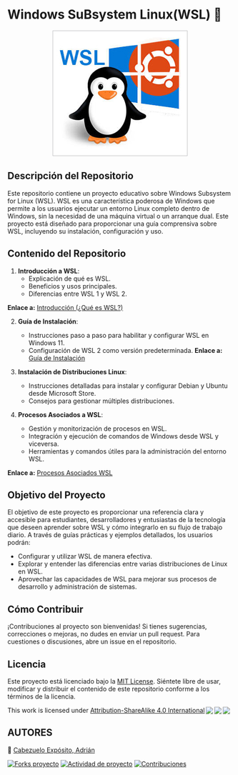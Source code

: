 #  Windows SuBsystem Linux(WSL) :penguin:
<p align="center">
   <img src="img/descarga.png" alt="portada"/>
</p>

## Descripción del Repositorio

Este repositorio contiene un proyecto educativo sobre Windows Subsystem for Linux (WSL). WSL es una característica poderosa de Windows que permite a los usuarios ejecutar un entorno Linux completo dentro de Windows, sin la necesidad de una máquina virtual o un arranque dual. Este proyecto está diseñado para proporcionar una guía comprensiva sobre WSL, incluyendo su instalación, configuración y uso.

## Contenido del Repositorio

1. **Introducción a WSL**:
   - Explicación de qué es WSL.
   - Beneficios y usos principales.
   - Diferencias entre WSL 1 y WSL 2.

**Enlace a:** [Introducción (¿Qué es WSL?)](quees.md)

2. **Guía de Instalación**:
   - Instrucciones paso a paso para habilitar y configurar WSL en Windows 11.
   - Configuración de WSL 2 como versión predeterminada.
**Enlace a:** [Guía de Instalación](guia.md)
3. **Instalación de Distribuciones Linux**:
   - Instrucciones detalladas para instalar y configurar Debian y Ubuntu desde Microsoft Store.
   - Consejos para gestionar múltiples distribuciones.

4. **Procesos Asociados a WSL**:
   - Gestión y monitorización de procesos en WSL.
   - Integración y ejecución de comandos de Windows desde WSL y viceversa.
   - Herramientas y comandos útiles para la administración del entorno WSL.

**Enlace a:** [Procesos Asociados WSL](procesos.md)

## Objetivo del Proyecto

El objetivo de este proyecto es proporcionar una referencia clara y accesible para estudiantes, desarrolladores y entusiastas de la tecnología que deseen aprender sobre WSL y cómo integrarlo en su flujo de trabajo diario. A través de guías prácticas y ejemplos detallados, los usuarios podrán:
- Configurar y utilizar WSL de manera efectiva.
- Explorar y entender las diferencias entre varias distribuciones de Linux en WSL.
- Aprovechar las capacidades de WSL para mejorar sus procesos de desarrollo y administración de sistemas.

## Cómo Contribuir

¡Contribuciones al proyecto son bienvenidas! Si tienes sugerencias, correcciones o mejoras, no dudes en enviar un pull request. Para cuestiones o discusiones, abre un issue en el repositorio.

## Licencia

Este proyecto está licenciado bajo la [MIT License](LICENSE). Siéntete libre de usar, modificar y distribuir el contenido de este repositorio conforme a los términos de la licencia.
 <p xmlns:cc="http://creativecommons.org/ns#" >This work is licensed under <a href="http://creativecommons.org/licenses/by-sa/4.0/?ref=chooser-v1" target="_blank" rel="license noopener noreferrer" style="display:inline-block;">Attribution-ShareAlike 4.0 International<img style="height:22px!important;margin-left:3px;vertical-align:text-bottom;" src="https://mirrors.creativecommons.org/presskit/icons/cc.svg?ref=chooser-v1"><img style="height:22px!important;margin-left:3px;vertical-align:text-bottom;" src="https://mirrors.creativecommons.org/presskit/icons/by.svg?ref=chooser-v1"><img style="height:22px!important;margin-left:3px;vertical-align:text-bottom;" src="https://mirrors.creativecommons.org/presskit/icons/sa.svg?ref=chooser-v1"></a></p> 


## AUTORES

 :pushpin: [Cabezuelo Expósito, Adrián](https://github.com/AdrianCE94)

[![Forks proyecto](https://img.shields.io/badge/Forks-yellow)](https://github.com/AdrianCE94/WSL/forks)
[![Actividad de proyecto](https://img.shields.io/badge/Actividad-red)](https://github.com/AdrianCE94/WSL/activity)
[![Contribuciones](https://img.shields.io/badge/Contribuciones-green)](https://github.com/AdrianCE94/WSL/graphs/contributors)
